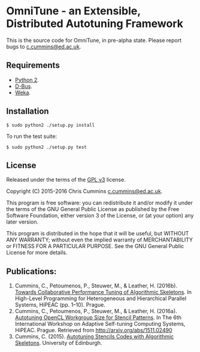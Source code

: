 # OmniTune - an Extensible, Distributed Autotuning Framework

This is the source code for OmniTune, in pre-alpha state. Please
report bugs to [c.cummins@ed.ac.uk](c.cummins@ed.ac.uk).


## Requirements

* [Python 2](https://www.python.org/download/releases/2.7.2/).
* [D-Bus](https://www.freedesktop.org/wiki/Software/dbus/).
* [Weka](http://www.cs.waikato.ac.nz/ml/weka/).


## Installation

```
$ sudo python2 ./setup.py install
```

To run the test suite:

```
$ sudo python2 ./setup.py test
```


## License

Released under the terms of the
[GPL v3](http://www.gnu.org/licenses/gpl-3.0.en.html) license.

Copyright (C) 2015-2016  Chris Cummins <c.cummins@ed.ac.uk>.

This program is free software: you can redistribute it and/or modify
it under the terms of the GNU General Public License as published by
the Free Software Foundation, either version 3 of the License, or (at
your option) any later version.

This program is distributed in the hope that it will be useful, but
WITHOUT ANY WARRANTY; without even the implied warranty of
MERCHANTABILITY or FITNESS FOR A PARTICULAR PURPOSE.  See the GNU
General Public License for more details.


## Publications:

1. Cummins, C., Petoumenos, P., Steuwer, M., & Leather,
   H. (2016b). [Towards Collaborative Performance Tuning of Algorithmic Skeletons](http://chriscummins.cc/pub/2016-hlpgpu.pdf). In
   High-Level Programming for Heterogeneous and Hierarchical Parallel
   Systems, HiPEAC (pp. 1–10). Prague.
1. Cummins, C., Petoumenos, P., Steuwer, M., & Leather,
   H. (2016a). [Autotuning OpenCL Workgroup Size for Stencil Patterns](http://chriscummins.cc/pub/2016-adapt.pdf). In
   The 6th International Workshop on Adaptive Self-tuning Computing
   Systems, HiPEAC. Prague. Retrieved from
   http://arxiv.org/abs/1511.02490
1. Cummins,
   C. (2015). [Autotuning Stencils Codes with Algorithmic Skeletons](http://chriscummins.cc/u/ed/msc-thesis.pdf). University
   of Edinburgh.
